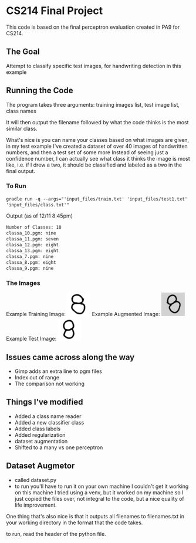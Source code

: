 # CS214 Final Project
This code is based on the final perceptron evaluation created in PA9 for CS214. 

## The Goal
Attempt to classify specific test images, for handwriting detection in this example

## Running the Code
The program takes three arguments: training images list, test image list, class names

It will then output the filename followed by what the code thinks is the most similar class.

What's nice is you can name your classes based on what images are given, in my test example
I've created a dataset of over 40 images of handwritten numbers, and then a test set of some more
Instead of seeing just a confidence number, I can actually see what class it thinks the image
is most like, i.e. if I drew a two, it should be classified and labeled as a two in the final output.

### To Run
```
gradle run -q --args="'input_files/train.txt' 'input_files/test1.txt' 'input_files/class.txt'"
```
Output (as of 12/11 8:45pm)
```
Number of Classes: 10
classa_10.pgm: nine
classa_11.pgm: seven
classa_12.pgm: eight
classa_13.pgm: eight
classa_7.pgm: nine
classa_8.pgm: eight
classa_9.pgm: nine
```
### The Images
Example Training Image:
![number](.github/class8_4.png?raw=true "class8_4.pgm")
Example Augmented Image:
![number](.github/class8_4_aug_5.png?raw=true "class8_4_aug_5.pgm")
Example Test Image:
![number](.github/classa_17.png?raw=true "classa_17.pgm")

## Issues came across along the way
- Gimp adds an extra line to pgm files
- Index out of range
- The comparison not working

## Things I've modified
- Added a class name reader
- Added a new classifier class
- Added class labels
- Added regularization
- dataset augmentation
- Shifted to a many vs one perceptron

## Dataset Augmetor
- called dataset.py
- to run you'll have to run it on your own machine I couldn't get it working on this machine
I tried using a venv, but it worked on my machine so I just copied the files over, not integral
to the code, but a nice quality of life improvement.

One thing that's also nice is that it outputs all filenames to filenames.txt in your working directory
in the format that the code takes.

to run, read the header of the python file.